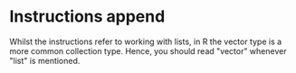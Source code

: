 # Instructions append

Whilst the instructions refer to working with lists, in R the vector type is a more common collection type.
Hence, you should read "vector" whenever "list" is mentioned.
